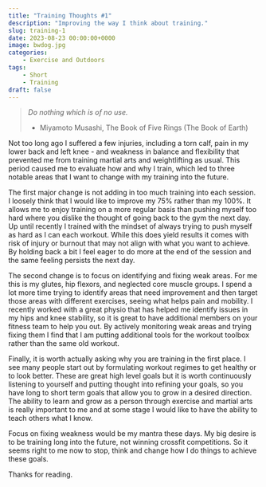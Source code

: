 ```yaml
---
title: "Training Thoughts #1"
description: "Improving the way I think about training."
slug: training-1
date: 2023-08-23 00:00:00+0000
image: bwdog.jpg
categories:
    - Exercise and Outdoors
tags:
    - Short
    - Training
draft: false
---
```


> *Do nothing which is of no use.*
>   - Miyamoto Musashi, The Book of Five Rings (The Book of Earth)

Not too long ago I suffered a few injuries, including a torn calf, pain in my lower back and left knee - and weakness in balance and flexibility that prevented me from training martial arts and weightlifting as usual. This period caused me to evaluate how and why I train, which led to three notable areas that I want to change with my training into the future.

The first major change is not adding in too much training into each session. I loosely think that I would like to improve my 75% rather than my 100%. It allows me to enjoy training on a more regular basis than pushing myself too hard where you dislike the thought of going back to the gym the next day. Up until recently I trained with the mindset of always trying to push myself as hard as I can each workout. While this does yield results it comes with risk of injury or burnout that may not align with what you want to achieve. By holding back a bit I feel eager to do more at the end of the session and the same feeling persists the next day.

The second change is to focus on identifying and fixing weak areas. For me this is my glutes, hip flexors, and neglected core muscle groups. I spend a lot more time trying to identify areas that need improvement and then target those areas with different exercises, seeing what helps pain and mobility. I recently worked with a great physio that has helped me identify issues in my hips and knee stability, so it is great to have additional members on your fitness team to help you out. By actively monitoring weak areas and trying fixing them I find that I am putting additional tools for the workout toolbox rather than the same old workout.

Finally, it is worth actually asking why you are training in the first place. I see many people start out by formulating workout regimes to get healthy or to look better. These are great high level goals but it is worth continuously listening to yourself and putting thought into refining your goals, so you have long to short term goals that allow you to grow in a desired direction. The ability to learn and grow as a person through exercise and martial arts is really important to me and at some stage I would like to have the ability to teach others what I know.

Focus on fixing weakness would be my mantra these days. My big desire is to be training long into the future, not winning crossfit competitions. So it seems right to me now to stop, think and change how I do things to achieve these goals.

Thanks for reading.
